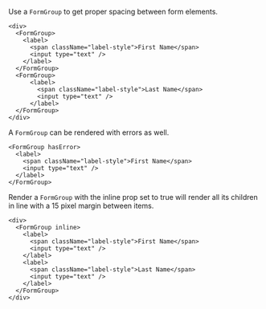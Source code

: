 Use a ``FormGroup`` to get proper spacing between form elements.

```
<div>
  <FormGroup>
    <label>
      <span className="label-style">First Name</span>
      <input type="text" />
    </label>
  </FormGroup>
  <FormGroup>
      <label>
        <span className="label-style">Last Name</span>
        <input type="text" />
      </label>
  </FormGroup>
</div>
```

A ``FormGroup`` can be rendered with errors as well.
```
<FormGroup hasError>
  <label>
    <span className="label-style">First Name</span>
    <input type="text" />
  </label>
</FormGroup>
```

Render a ``FormGroup`` with the inline prop set to true will render all its children in line with a 15 pixel margin between items.
```
<div>
  <FormGroup inline>
    <label>
      <span className="label-style">First Name</span>
      <input type="text" />
    </label>
    <label>
      <span className="label-style">Last Name</span>
      <input type="text" />
    </label>
  </FormGroup>
</div>
```
